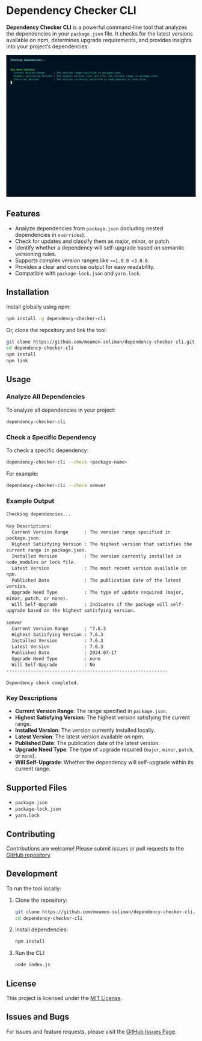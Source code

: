 
# Dependency Checker CLI

**Dependency Checker CLI** is a powerful command-line tool that analyzes the dependencies in your `package.json` file. It checks for the latest versions available on npm, determines upgrade requirements, and provides insights into your project’s dependencies.

![Demo](./demo.gif)

## Features

- Analyze dependencies from `package.json` (including nested dependencies in `overrides`).
- Check for updates and classify them as major, minor, or patch.
- Identify whether a dependency will self-upgrade based on semantic versioning rules.
- Supports complex version ranges like `>=1.0.0 <3.0.0`.
- Provides a clear and concise output for easy readability.
- Compatible with `package-lock.json` and `yarn.lock`.

## Installation

Install globally using npm:

```bash
npm install -g dependency-checker-cli
```

Or, clone the repository and link the tool:

```bash
git clone https://github.com/moumen-soliman/dependency-checker-cli.git
cd dependency-checker-cli
npm install
npm link
```

## Usage

### Analyze All Dependencies

To analyze all dependencies in your project:

```bash
dependency-checker-cli
```

### Check a Specific Dependency

To check a specific dependency:

```bash
dependency-checker-cli --check <package-name>
```

For example:

```bash
dependency-checker-cli --check semver
```

### Example Output

```plaintext
Checking dependencies...

Key Descriptions:
  Current Version Range      : The version range specified in package.json.
  Highest Satisfying Version : The highest version that satisfies the current range in package.json.
  Installed Version          : The version currently installed in node_modules or lock file.
  Latest Version             : The most recent version available on npm.
  Published Date             : The publication date of the latest version.
  Upgrade Need Type          : The type of update required (major, minor, patch, or none).
  Will Self-Upgrade          : Indicates if the package will self-upgrade based on the highest satisfying version.

semver
  Current Version Range      : ^7.6.3
  Highest Satisfying Version : 7.6.3
  Installed Version          : 7.6.3
  Latest Version             : 7.6.3
  Published Date             : 2024-07-17
  Upgrade Need Type          : none
  Will Self-Upgrade          : No
------------------------------------------------------------

Dependency check completed.
```

### Key Descriptions
- **Current Version Range**: The range specified in `package.json`.
- **Highest Satisfying Version**: The highest version satisfying the current range.
- **Installed Version**: The version currently installed locally.
- **Latest Version**: The latest version available on npm.
- **Published Date**: The publication date of the latest version.
- **Upgrade Need Type**: The type of upgrade required (`major`, `minor`, `patch`, or `none`).
- **Will Self-Upgrade**: Whether the dependency will self-upgrade within its current range.

## Supported Files

- `package.json`
- `package-lock.json`
- `yarn.lock`

## Contributing

Contributions are welcome! Please submit issues or pull requests to the [GitHub repository](https://github.com/moumen-soliman/dependency-checker-cli).

## Development

To run the tool locally:

1. Clone the repository:

   ```bash
   git clone https://github.com/moumen-soliman/dependency-checker-cli.git
   cd dependency-checker-cli
   ```

2. Install dependencies:

   ```bash
   npm install
   ```

3. Run the CLI:

   ```bash
   node index.js
   ```

## License

This project is licensed under the [MIT License](https://opensource.org/licenses/MIT).

## Issues and Bugs

For issues and feature requests, please visit the [GitHub Issues Page](https://github.com/moumen-soliman/dependency-checker-cli/issues).

